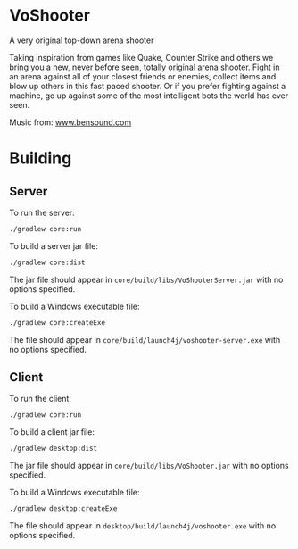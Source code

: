 # VoShooter

A very original top-down arena shooter

Taking inspiration from games like Quake, Counter Strike and others we bring you a new, never before seen, totally original arena shooter. Fight in an arena against all of your closest friends or enemies, collect items and blow up others in this fast paced shooter. Or if you prefer fighting against a machine, go up against some of the most intelligent bots the world has ever seen.

Music from:
www.bensound.com

# Building

## Server
To run the server:
```sh
./gradlew core:run
```

To build a server jar file:
```sh
./gradlew core:dist
```
The jar file should appear in `core/build/libs/VoShooterServer.jar` with no options specified.

To build a Windows executable file:
```sh
./gradlew core:createExe
```
The file should appear in `core/build/launch4j/voshooter-server.exe` with no options specified.

## Client
To run the client:
```sh
./gradlew core:run
```

To build a client jar file:
```sh
./gradlew desktop:dist
```
The jar file should appear in `core/build/libs/VoShooter.jar` with no options specified.

To build a Windows executable file:
```sh
./gradlew desktop:createExe
```
The file should appear in `desktop/build/launch4j/voshooter.exe` with no options specified.

